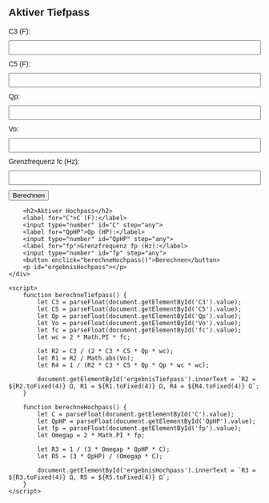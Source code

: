 <!DOCTYPE html>
<html lang="de">
<head>
    <meta charset="UTF-8">
    <meta name="viewport" content="width=device-width, initial-scale=1.0">
    <title>Filterberechnung</title>
    <style>
        body { font-family: Arial, sans-serif; margin: 20px; }
        .container { max-width: 600px; margin: auto; }
        label, input, button { display: block; margin-top: 10px; }
        input { padding: 5px; width: 100%; }
    </style>
</head>
<body>
    <div class="container">
        <h2>Aktiver Tiefpass</h2>
        <label for="C3">C3 (F):</label>
        <input type="number" id="C3" step="any">
        <label for="C5">C5 (F):</label>
        <input type="number" id="C5" step="any">
        <label for="Qp">Qp:</label>
        <input type="number" id="Qp" step="any">
        <label for="Vo">Vo:</label>
        <input type="number" id="Vo" step="any">
        <label for="fc">Grenzfrequenz fc (Hz):</label>
        <input type="number" id="fc" step="any">
        <button onclick="berechneTiefpass()">Berechnen</button>
        <p id="ergebnisTiefpass"></p>
        
        <h2>Aktiver Hochpass</h2>
        <label for="C">C (F):</label>
        <input type="number" id="C" step="any">
        <label for="QpHP">Qp (HP):</label>
        <input type="number" id="QpHP" step="any">
        <label for="fp">Grenzfrequenz fp (Hz):</label>
        <input type="number" id="fp" step="any">
        <button onclick="berechneHochpass()">Berechnen</button>
        <p id="ergebnisHochpass"></p>
    </div>

    <script>
        function berechneTiefpass() {
            let C3 = parseFloat(document.getElementById('C3').value);
            let C5 = parseFloat(document.getElementById('C5').value);
            let Qp = parseFloat(document.getElementById('Qp').value);
            let Vo = parseFloat(document.getElementById('Vo').value);
            let fc = parseFloat(document.getElementById('fc').value);
            let wc = 2 * Math.PI * fc;
            
            let R2 = C3 / (2 * C3 * C5 * Qp * wc);
            let R1 = R2 / Math.abs(Vo);
            let R4 = 1 / (R2 * C3 * C5 * Qp * Qp * wc * wc);
            
            document.getElementById('ergebnisTiefpass').innerText = `R2 = ${R2.toFixed(4)} Ω, R1 = ${R1.toFixed(4)} Ω, R4 = ${R4.toFixed(4)} Ω`;
        }

        function berechneHochpass() {
            let C = parseFloat(document.getElementById('C').value);
            let QpHP = parseFloat(document.getElementById('QpHP').value);
            let fp = parseFloat(document.getElementById('fp').value);
            let Omegap = 2 * Math.PI * fp;
            
            let R3 = 1 / (3 * Omegap * QpHP * C);
            let R5 = (3 * QpHP) / (Omegap * C);
            
            document.getElementById('ergebnisHochpass').innerText = `R3 = ${R3.toFixed(4)} Ω, R5 = ${R5.toFixed(4)} Ω`;
        }
    </script>
</body>
</html>
